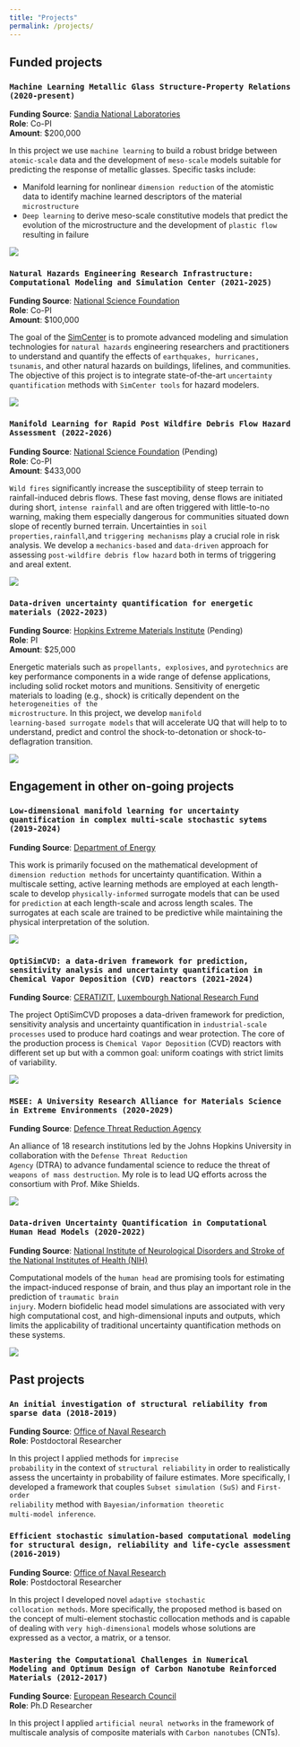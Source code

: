 ```yaml
---
title: "Projects"
permalink: /projects/
---
```


## Funded projects

<h3><code>Machine Learning Metallic Glass Structure-Property Relations (2020-present)</code></h3>

<strong>Funding Source</strong>: <a href="https://www.sandia.gov" target="_blank">Sandia National Laboratories</a><br>
<strong>Role</strong>: Co-PI<br>
<strong>Amount</strong>: $200,000<br>

In this project we use <code>machine learning</code> to build a robust bridge between <code>atomic-scale</code> data and the development of <code>meso-scale</code> models suitable for predicting the response of metallic glasses. Specific tasks include: 

* Manifold learning for nonlinear <code>dimension reduction</code> of the atomistic data to identify machine learned descriptors of the material <code>microstructure</code>
* <code>Deep learning</code> to derive meso-scale constitutive models that predict the evolution of the microstructure and the development of <code>plastic flow</code> resulting in failure

<img src="{{ site.url }}{{ site.baseurl }}/assets/images/SandiaProject.png"/>

<h3><code>Natural Hazards Engineering Research Infrastructure: Computational Modeling and Simulation Center (2021-2025)</code></h3>

<strong>Funding Source</strong>: <a href="https://www.nsf.gov" target="_blank">National Science Foundation</a><br>
<strong>Role</strong>: Co-PI<br>
<strong>Amount</strong>: $100,000<br>


The goal of the <a href="https://simcenter.designsafe-ci.org" target="_blank">SimCenter</a> is to promote advanced modeling and simulation technologies for <code>natural hazards</code> engineering researchers and practitioners to understand and quantify the effects of <code>earthquakes, hurricanes, tsunamis</code>, and other natural hazards on buildings, lifelines, and communities. The objective of this project is to integrate state-of-the-art <code>uncertainty quantification</code> methods with <code>SimCenter tools</code> for hazard modelers. 

<img src="{{ site.url }}{{ site.baseurl }}/assets/images/SimCenter.png"/>


<h3><code>Manifold Learning for Rapid Post Wildfire Debris Flow Hazard Assessment (2022-2026)</code></h3>

 <strong>Funding Source</strong>: <a href="https://www.nsf.gov" target="_blank">National Science Foundation</a> (Pending)<br>
  <strong>Role</strong>: Co-PI<br>
 <strong>Amount</strong>: $433,000<br>

<code>Wild fires</code> significantly increase the susceptibility of steep terrain to rainfall-induced debris flows. These fast moving, dense flows are initiated during short, <code>intense rainfall</code> and are often triggered with little-to-no warning, making them especially dangerous for communities situated down slope of recently burned terrain. Uncertainties in <code>soil properties,rainfall</code>,and <code>triggering mechanisms</code> play a crucial role in risk analysis. We develop a <code>mechanics-based</code> and <code>data-driven</code> approach for assessing <code>post-wildfire debris flow hazard</code> both in terms of triggering and areal extent.

<img src="{{ site.url }}{{ site.baseurl }}/assets/images/debris.png"/>


<h3><code>Data-driven uncertainty quantification for energetic materials (2022-2023)</code></h3>


 <strong>Funding Source</strong>: <a href="https://hemi.jhu.edu" target="_blank">Hopkins Extreme Materials Institute</a> (Pending)<br>
  <strong>Role</strong>: PI<br>
 <strong>Amount</strong>: $25,000<br>

Energetic materials such as <code>propellants, explosives</code>, and <code>pyrotechnics</code> are key performance components in a wide range of defense applications, including solid rocket motors and munitions. Sensitivity of energetic materials to loading (e.g., shock) is critically dependent on the <code>heterogeneities of the microstructure</code>. In this project, we develop <code>manifold learning-based surrogate models</code> that will accelerate UQ that will help to to understand, predict and control the shock-to-detonation or shock-to-deflagration transition. 

<img src="{{ site.url }}{{ site.baseurl }}/assets/images/energetic.png"/>

## Engagement in other on-going projects

<h3><code>Low-dimensional manifold learning for uncertainty quantification in complex multi-scale stochastic sytems (2019-2024)</code></h3>

<strong>Funding Source</strong>: <a href="https://www.energy.gov" target="_blank">Department of Energy</a><br>

This work is primarily focused on the mathematical development of <code>dimension reduction methods</code> for uncertainty quantification. Within a multiscale setting, active learning methods are employed at each length-scale to develop <code>physically-informed</code> surrogate models that can be used for <code>prediction</code> at each length-scale and across length scales. The surrogates at each scale are trained to be predictive while maintaining the physical interpretation of the solution. 

<img src="{{ site.url }}{{ site.baseurl }}/assets/images/mPCE.png"/>

<h3><code>OptiSimCVD: a data-driven framework for prediction, sensitivity analysis and uncertainty quantification in Chemical Vapor Deposition (CVD) reactors (2021-2024)</code></h3>

<strong>Funding Source</strong>: <a href="https://www.ceratizit" target="_blank">CERATIZIT</a>, <a href="https://www.fnr.lu" target="_blank">Luxembourgh National Research Fund</a><br>

The project OptiSimCVD proposes a data-driven framework for prediction, sensitivity analysis and uncertainty quantification in <code>industrial-scale processes</code> used to produce hard coatings and wear protection. The core of the production process is <code>Chemical Vapor Deposition</code> (CVD) reactors with different set up but with a common goal: uniform coatings with strict limits of variability. 

<img src="{{ site.url }}{{ site.baseurl }}/assets/images/video.mov"/>

<h3><code>MSEE: A University Research Alliance for Materials Science in Extreme Environments (2020-2029)</code></h3>

<strong>Funding Source</strong>: <a href="https://www.dtra.mil" target="_blank">Defence Threat Reduction Agency</a><br>

An alliance of 18 research institutions led by the Johns Hopkins University in collaboration with the <code>Defense Threat Reduction Agency</code> (DTRA) to advance fundamental science to reduce the threat of <code>weapons of mass destruction</code>. My role is to lead UQ efforts across the consortium with Prof. Mike Shields. 

<img src="{{ site.url }}{{ site.baseurl }}/assets/images/MSEE.png"/>

<h3><code>Data-driven Uncertainty Quantification in Computational Human Head Models (2020-2022)</code></h3>

<strong>Funding Source</strong>: <a href="https://www.ninds.nih.gov" target="_blank">National Institute of Neurological Disorders and Stroke of the National Institutes of Health (NIH)</a><br>

Computational models of the <code>human head</code> are promising tools for estimating the impact-induced response of brain, and thus play an important role in the prediction of <code>traumatic brain injury</code>. Modern biofidelic head model simulations are associated with very high computational cost, and high-dimensional inputs and outputs, which limits the applicability of traditional uncertainty quantification methods on these systems. 

<img src="{{ site.url }}{{ site.baseurl }}/assets/images/head1.png"/>

## Past projects

<div class="row align-items-end">
<h3><code>An initial investigation of structural reliability from sparse data (2018-2019)</code></h3>

<strong>Funding Source</strong>: <a href="https://www.onr.navy.mil/" target="_blank">Office of Naval Research</a><br>
<strong>Role</strong>: Postdoctoral Researcher<br>

In this project I applied methods for <code>imprecise probability</code> in the context of <code>structural reliability</code> in
order to realistically assess the uncertainty in probability of failure estimates. More specifically, I developed a framework that couples <code>Subset simulation (SuS)</code> and <code>First-order reliability</code> method with <code>Bayesian/information theoretic multi-model inference</code>.

<h3><code>Efficient stochastic simulation-based computational modeling for structural design, reliability and life-cycle assessment (2016-2019)</code></h3>

<strong>Funding Source</strong>: <a href="https://www.onr.navy.mil/" target="_blank">Office of Naval Research</a><br>
<strong>Role</strong>: Postdoctoral Researcher

In this project I developed novel <code>adaptive stochastic collocation methods</code>. More specifically, the proposed method is based on the concept of multi-element stochastic collocation methods and is capable of dealing with <code>very high-dimensional</code> models whose solutions are expressed as a vector, a matrix, or a tensor. 


<h3><code>Mastering the Computational Challenges in Numerical
Modeling and Optimum Design of Carbon Nanotube Reinforced Materials (2012-2017)</code></h3>

<strong>Funding Source</strong>: <a href="https://erc.europa.eu/funding/advanced-grants" target="_blank">European Research Council</a><br>
<strong>Role</strong>: Ph.D Researcher<br>

In this project I applied <code>artificial neural networks</code> in the framework of multiscale analysis of composite materials with <code>Carbon nanotubes</code> (CNTs). 

